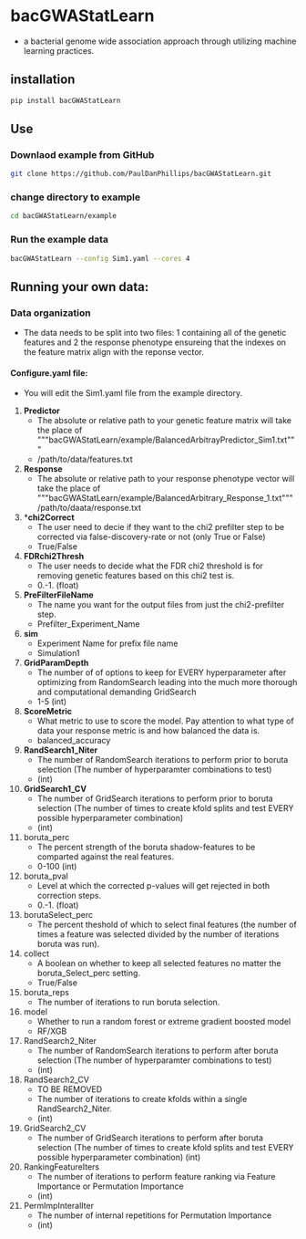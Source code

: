 # bacGWAStatLearn
* a bacterial genome wide association approach through utilizing machine learning practices.
## installation
```bash
pip install bacGWAStatLearn
```
## Use
### Downlaod example from GitHub
```bash
git clone https://github.com/PaulDanPhillips/bacGWAStatLearn.git
```
### **c**hange **d**irectory to example
```bash
cd bacGWAStatLearn/example
```
### Run the example data
```bash
bacGWAStatLearn --config Sim1.yaml --cores 4
```
## Running your own data:
### Data organization
* The data needs to be split into two files: 1 containing all of the genetic features and 2 the response phenotype ensureing that the indexes on the feature matrix align with the reponse vector.
#### Configure.yaml file:

* You will edit the Sim1.yaml file from the example directory.
1. **Predictor**
    * The absolute or relative path to your genetic feature matrix will take the place of """bacGWAStatLearn/example/BalancedArbitrayPredictor_Sim1.txt"""
    * /path/to/data/features.txt
2. **Response**
    * The absolute or relative path to your response phenotype vector will take the place of """bacGWAStatLearn/example/BalancedArbitrary_Response_1.txt"""
    /path/to/daata/response.txt
3. ***chi2Correct**
    * The user need to decie if they want to the chi2 prefilter step to be corrected via false-discovery-rate or not (only True or False)
    * True/False
4. **FDRchi2Thresh**
    * The user needs to decide what the FDR chi2 threshold is for removing genetic features based on this chi2 test is. 
    * 0.-1. (float)
5. **PreFilterFileName**
    * The name you want for the output files from just the chi2-prefilter step.
    * Prefilter_Experiment_Name
6. **sim**
    * Experiment Name for prefix file name 
    * Simulation1
7. **GridParamDepth**
    * The number of of options to keep for EVERY hyperparameter after optimizing from RandomSearch leading into the much more thorough and computational demanding GridSearch
    * 1-5 (int)
8. **ScoreMetric**
    * What metric to use to score the model. Pay attention to what type of data your response metric is and how balanced the data is.
    * balanced_accuracy
9. **RandSearch1_Niter**
    * The number of RandomSearch iterations to perform prior to boruta selection (The number of hyperparamter combinations to test)
    * (int)
10. **GridSearch1_CV**
    * The number of GridSearch iterations to perform prior to boruta selection (The number of times to create kfold splits and test EVERY possible hyperparameter combination)
    * (int)
11. boruta_perc
    * The percent strength of the boruta shadow-features to be comparted against the real features.
    * 0-100 (int)
12. boruta_pval
    * Level at which the corrected p-values will get rejected in both correction steps.
    * 0.-1. (float)
13. borutaSelect_perc
    * The percent theshold of which to select final features (the number of times a feature was selected divided by the number of iterations boruta was run).
14. collect
    * A boolean on whether to keep all selected features no matter the boruta_Select_perc setting.
    * True/False 
15. boruta_reps
    * The number of iterations to run boruta selection.
16. model
    * Whether to run a random forest or extreme gradient boosted model
    * RF/XGB
17. RandSearch2_Niter
    * The number of RandomSearch iterations to perform after boruta selection (The number of hyperparamter combinations to test)
    * (int)
18. RandSearch2_CV
    * TO BE REMOVED
    * The number of iterations to create kfolds within a single RandSearch2_Niter.
    * (int)
19. GridSearch2_CV
    * The number of GridSearch iterations to perform after boruta selection (The number of times to create kfold splits and test EVERY possible hyperparameter combination)
    (int)
20. RankingFeatureIters
    * The number of iterations to perform feature ranking via Feature Importance or Permutation Importance
    * (int)
21. PermImpInteralIter
    * The number of internal repetitions for Permutation Importance
    * (int)



